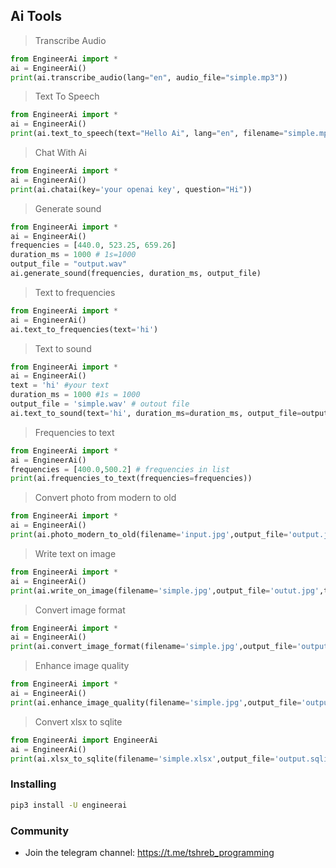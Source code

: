 ## Ai Tools

> Transcribe Audio

``` python
from EngineerAi import *
ai = EngineerAi()
print(ai.transcribe_audio(lang="en", audio_file="simple.mp3"))
```

> Text To Speech
```python
from EngineerAi import *
ai = EngineerAi()
print(ai.text_to_speech(text="Hello Ai", lang="en", filename="simple.mp3"))
```

> Chat With Ai
```python
from EngineerAi import *
ai = EngineerAi()
print(ai.chatai(key='your openai key', question="Hi"))
```

> Generate sound
```python
from EngineerAi import *
ai = EngineerAi()
frequencies = [440.0, 523.25, 659.26]  
duration_ms = 1000 # 1s=1000
output_file = "output.wav"  
ai.generate_sound(frequencies, duration_ms, output_file)
```

> Text to frequencies
```python
from EngineerAi import *
ai = EngineerAi()
ai.text_to_frequencies(text='hi')
```

> Text to sound
```python
from EngineerAi import *
ai = EngineerAi()
text = 'hi' #your text
duration_ms = 1000 #1s = 1000
output_file = 'simple.wav' # outout file
ai.text_to_sound(text='hi', duration_ms=duration_ms, output_file=output_file)
```

> Frequencies to text
```python
from EngineerAi import *
ai = EngineerAi()
frequencies = [400.0,500.2] # frequencies in list
print(ai.frequencies_to_text(frequencies=frequencies))
```

> Convert photo from modern to old
```python
from EngineerAi import *
ai = EngineerAi()
print(ai.photo_modern_to_old(filename='input.jpg',output_file='output.jpg'))
```

> Write text on image
```python
from EngineerAi import *
ai = EngineerAi()
print(ai.write_on_image(filename='simple.jpg',output_file='outut.jpg',text='hi',position='center',text_color=(350,350,350),font_name='aria',font_size=30,max_line_length=20))
```

> Convert image format
```python
from EngineerAi import *
ai = EngineerAi()
print(ai.convert_image_format(filename='simple.jpg',output_file='output.png',output_format='png'))
```

> Enhance image quality
```python
from EngineerAi import *
ai = EngineerAi()
print(ai.enhance_image_quality(filename='simple.jpg',output_file='output.png'))
```

> Convert xlsx to sqlite
```python
from EngineerAi import EngineerAi
ai = EngineerAi()
print(ai.xlsx_to_sqlite(filename='simple.xlsx',output_file='output.sqlite'))
```

### Installing

``` bash
pip3 install -U engineerai
```

### Community

- Join the telegram channel: https://t.me/tshreb_programming
